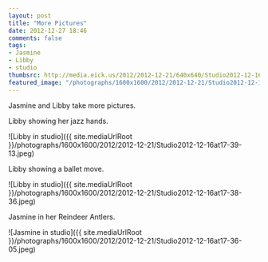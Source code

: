```yaml
---
layout: post
title: "More Pictures"
date: 2012-12-27 18:46
comments: false
tags: 
- Jasmine
- Libby
- studio
thumbsrc: http://media.eick.us/2012/2012-12-21/640x640/Studio2012-12-16at17-36-05.jpeg
featured_image: "/photographs/1600x1600/2012/2012-12-21/Studio2012-12-16at17-39-13.jpeg"
---
```

Jasmine and Libby take more pictures.

Libby showing her jazz hands.

![Libby in studio]({{ site.mediaUrlRoot }}/photographs/1600x1600/2012/2012-12-21/Studio2012-12-16at17-39-13.jpeg)


Libby showing a ballet move.

![Libby in studio]({{ site.mediaUrlRoot }}/photographs/1600x1600/2012/2012-12-21/Studio2012-12-16at17-38-36.jpeg)


Jasmine in her Reindeer Antlers.

![Jasmine in studio]({{ site.mediaUrlRoot }}/photographs/1600x1600/2012/2012-12-21/Studio2012-12-16at17-36-05.jpeg)

